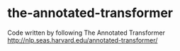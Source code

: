 # the-annotated-transformer
Code written by following The Annotated Transformer
http://nlp.seas.harvard.edu/annotated-transformer/
